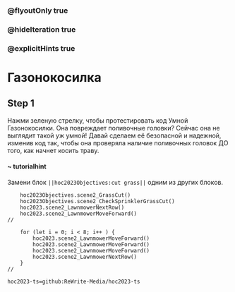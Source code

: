 ### @flyoutOnly true
### @hideIteration true
### @explicitHints true

# Газонокосилка

## Step 1
Нажми зеленую стрелку, чтобы протестировать код Умной Газонокосилки. Она повреждает поливочные головки? Сейчас она не выглядит такой уж умной! Давай сделаем её безопасной и надежной, изменив код так, чтобы она проверяла наличие поливочных головок ДО того, как начнет косить траву.

#### ~ tutorialhint 
Замени блок ``||hoc2023Objectives:cut grass||`` одним из других блоков.

```ghost
    hoc2023Objectives.scene2_GrassCut()
    hoc2023Objectives.scene2_CheckSprinklerGrassCut()
    hoc2023.scene2_LawnmowerNextRow()
    hoc2023.scene2_LawnmowerMoveForward()
//
```
```template
    for (let i = 0; i < 8; i++ ) {
        hoc2023.scene2_LawnmowerMoveForward()
        hoc2023.scene2_LawnmowerMoveForward()
        hoc2023.scene2_LawnmowerMoveForward()
        hoc2023.scene2_LawnmowerNextRow()    
    }  
//
```

```package
hoc2023-ts=github:ReWrite-Media/hoc2023-ts
```